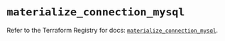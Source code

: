 # `materialize_connection_mysql`

Refer to the Terraform Registry for docs: [`materialize_connection_mysql`](https://registry.terraform.io/providers/materializeinc/materialize/0.9.1/docs/resources/connection_mysql).
